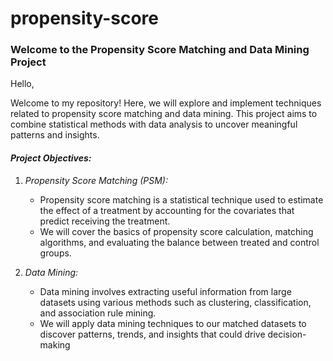 # propensity-score
### Welcome to the Propensity Score Matching and Data Mining Project

Hello,

Welcome to my repository! Here, we will explore and implement techniques related to propensity score matching and data mining. This project aims to combine statistical methods with data analysis to uncover meaningful patterns and insights.

#### *Project Objectives:*

1. *Propensity Score Matching (PSM):*
   - Propensity score matching is a statistical technique used to estimate the effect of a treatment by accounting for the covariates that predict receiving the treatment. 
   - We will cover the basics of propensity score calculation, matching algorithms, and evaluating the balance between treated and control groups.
   
2. *Data Mining:*
   - Data mining involves extracting useful information from large datasets using various methods such as clustering, classification, and association rule mining.
   - We will apply data mining techniques to our matched datasets to discover patterns, trends, and insights that could drive decision-making